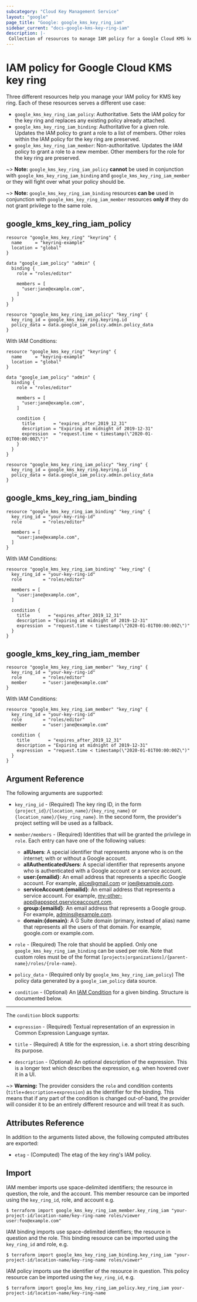```yaml
---
subcategory: "Cloud Key Management Service"
layout: "google"
page_title: "Google: google_kms_key_ring_iam"
sidebar_current: "docs-google-kms-key-ring-iam"
description: |-
 Collection of resources to manage IAM policy for a Google Cloud KMS key ring.
---
```


# IAM policy for Google Cloud KMS key ring

Three different resources help you manage your IAM policy for KMS key ring. Each of these resources serves a different use case:

* `google_kms_key_ring_iam_policy`: Authoritative. Sets the IAM policy for the key ring and replaces any existing policy already attached.
* `google_kms_key_ring_iam_binding`: Authoritative for a given role. Updates the IAM policy to grant a role to a list of members. Other roles within the IAM policy for the key ring are preserved.
* `google_kms_key_ring_iam_member`: Non-authoritative. Updates the IAM policy to grant a role to a new member. Other members for the role for the key ring are preserved.

~> **Note:** `google_kms_key_ring_iam_policy` **cannot** be used in conjunction with `google_kms_key_ring_iam_binding` and `google_kms_key_ring_iam_member` or they will fight over what your policy should be.

~> **Note:** `google_kms_key_ring_iam_binding` resources **can be** used in conjunction with `google_kms_key_ring_iam_member` resources **only if** they do not grant privilege to the same role.

## google\_kms\_key\_ring\_iam\_policy

```hcl
resource "google_kms_key_ring" "keyring" {
  name     = "keyring-example"
  location = "global"
}

data "google_iam_policy" "admin" {
  binding {
    role = "roles/editor"

    members = [
      "user:jane@example.com",
    ]
  }
}

resource "google_kms_key_ring_iam_policy" "key_ring" {
  key_ring_id = google_kms_key_ring.keyring.id
  policy_data = data.google_iam_policy.admin.policy_data
}
```

With IAM Conditions:

```hcl
resource "google_kms_key_ring" "keyring" {
  name     = "keyring-example"
  location = "global"
}

data "google_iam_policy" "admin" {
  binding {
    role = "roles/editor"

    members = [
      "user:jane@example.com",
    ]

    condition {
      title       = "expires_after_2019_12_31"
      description = "Expiring at midnight of 2019-12-31"
      expression  = "request.time < timestamp(\"2020-01-01T00:00:00Z\")"
    }
  }
}

resource "google_kms_key_ring_iam_policy" "key_ring" {
  key_ring_id = google_kms_key_ring.keyring.id
  policy_data = data.google_iam_policy.admin.policy_data
}
```

## google\_kms\_key\_ring\_iam\_binding

```hcl
resource "google_kms_key_ring_iam_binding" "key_ring" {
  key_ring_id = "your-key-ring-id"
  role        = "roles/editor"

  members = [
    "user:jane@example.com",
  ]
}
```

With IAM Conditions:

```hcl
resource "google_kms_key_ring_iam_binding" "key_ring" {
  key_ring_id = "your-key-ring-id"
  role        = "roles/editor"

  members = [
    "user:jane@example.com",
  ]

  condition {
    title       = "expires_after_2019_12_31"
    description = "Expiring at midnight of 2019-12-31"
    expression  = "request.time < timestamp(\"2020-01-01T00:00:00Z\")"
  }
}
```

## google\_kms\_key\_ring\_iam\_member

```hcl
resource "google_kms_key_ring_iam_member" "key_ring" {
  key_ring_id = "your-key-ring-id"
  role        = "roles/editor"
  member      = "user:jane@example.com"
}
```

With IAM Conditions:

```hcl
resource "google_kms_key_ring_iam_member" "key_ring" {
  key_ring_id = "your-key-ring-id"
  role        = "roles/editor"
  member      = "user:jane@example.com"

  condition {
    title       = "expires_after_2019_12_31"
    description = "Expiring at midnight of 2019-12-31"
    expression  = "request.time < timestamp(\"2020-01-01T00:00:00Z\")"
  }
}
```

## Argument Reference

The following arguments are supported:

* `key_ring_id` - (Required) The key ring ID, in the form
    `{project_id}/{location_name}/{key_ring_name}` or
    `{location_name}/{key_ring_name}`. In the second form, the provider's
    project setting will be used as a fallback.

* `member/members` - (Required) Identities that will be granted the privilege in `role`.
  Each entry can have one of the following values:
  * **allUsers**: A special identifier that represents anyone who is on the internet; with or without a Google account.
  * **allAuthenticatedUsers**: A special identifier that represents anyone who is authenticated with a Google account or a service account.
  * **user:{emailid}**: An email address that represents a specific Google account. For example, alice@gmail.com or joe@example.com.
  * **serviceAccount:{emailid}**: An email address that represents a service account. For example, my-other-app@appspot.gserviceaccount.com.
  * **group:{emailid}**: An email address that represents a Google group. For example, admins@example.com.
  * **domain:{domain}**: A G Suite domain (primary, instead of alias) name that represents all the users of that domain. For example, google.com or example.com.

* `role` - (Required) The role that should be applied. Only one
    `google_kms_key_ring_iam_binding` can be used per role. Note that custom roles must be of the format
    `[projects|organizations]/{parent-name}/roles/{role-name}`.

* `policy_data` - (Required only by `google_kms_key_ring_iam_policy`) The policy data generated by
  a `google_iam_policy` data source.

* `condition` - (Optional) An [IAM Condition](https://cloud.google.com/iam/docs/conditions-overview) for a given binding.
  Structure is documented below.

---

The `condition` block supports:

* `expression` - (Required) Textual representation of an expression in Common Expression Language syntax.

* `title` - (Required) A title for the expression, i.e. a short string describing its purpose.

* `description` - (Optional) An optional description of the expression. This is a longer text which describes the expression, e.g. when hovered over it in a UI.

~> **Warning:** The provider considers the `role` and condition contents (`title`+`description`+`expression`) as the
  identifier for the binding. This means that if any part of the condition is changed out-of-band, the provider will
  consider it to be an entirely different resource and will treat it as such.

## Attributes Reference

In addition to the arguments listed above, the following computed attributes are
exported:

* `etag` - (Computed) The etag of the key ring's IAM policy.

## Import

IAM member imports use space-delimited identifiers; the resource in question, the role, and the account.  This member resource can be imported using the `key_ring_id`, role, and account e.g.

```
$ terraform import google_kms_key_ring_iam_member.key_ring_iam "your-project-id/location-name/key-ring-name roles/viewer user:foo@example.com"
```

IAM binding imports use space-delimited identifiers; the resource in question and the role.  This binding resource can be imported using the `key_ring_id` and role, e.g.

```
$ terraform import google_kms_key_ring_iam_binding.key_ring_iam "your-project-id/location-name/key-ring-name roles/viewer"
```

IAM policy imports use the identifier of the resource in question.  This policy resource can be imported using the `key_ring_id`, e.g.

```
$ terraform import google_kms_key_ring_iam_policy.key_ring_iam your-project-id/location-name/key-ring-name
```
